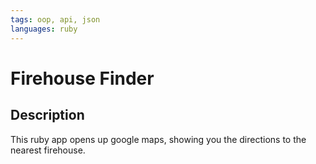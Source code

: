 ```yaml
---
tags: oop, api, json
languages: ruby
---
```


# Firehouse Finder

## Description

This ruby app opens up google maps, showing you the directions to the nearest firehouse.